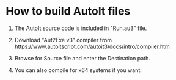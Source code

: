 How to build AutoIt files
=========================

1) The AutoIt source code is included in "Run.au3" file.

2) Download "Aut2Exe v3" compiler from https://www.autoitscript.com/autoit3/docs/intro/compiler.htm

3) Browse for Source file and enter the Destination path.

4) You can also compile for x64 systems if you want.